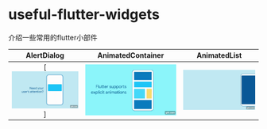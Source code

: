 # useful-flutter-widgets
介绍一些常用的flutter小部件




|AlertDialog	|AnimatedContainer		|AnimatedList		|
|:------------:|:------------:|:-------------:|
|	[![](https://github.com/Jackycai23237/useful-flutter-widgets/blob/main/gif/AlertDialog.gif)]   |	[![](https://github.com/Jackycai23237/useful-flutter-widgets/blob/main/gif/AnimatedContainer.gif)](https://github.com/imaNNeoFighT/fl_chart/blob/master/repo_files/documentations/line_chart.md#sample-2-source-code) | [![](https://github.com/Jackycai23237/useful-flutter-widgets/blob/main/gif/AnimatedList.gif)](https://github.com/imaNNeoFighT/fl_chart/blob/master/repo_files/documentations/bar_chart.md#sample-1-source-code) |
